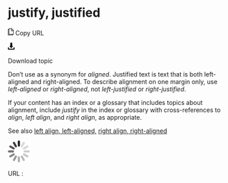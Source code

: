 ﻿# justify, justified

![Copy URL](media/justify-justified/Copy.png)
Copy URL

![Download](media/justify-justified/Download.png)

Download topic

Don’t use as a synonym for *aligned*. Justified text is text that is both left-aligned and right-aligned. To describe alignment on one margin only, use *left-aligned* or *right-aligned*, not *left-justified* or *right-justified*.

If your content has an index or a glossary that includes topics about alignment, include *justify* in the index or glossary with cross-references to *align*, *left align*, and *right align*, as appropriate.

See also [left align, left-aligned,](https://worldready.cloudapp.net/Styleguide/Read?id=2700&topicid=28817) [right align, right-aligned](https://worldready.cloudapp.net/Styleguide/Read?id=2700&topicid=28819)

![In progress](media/justify-justified/activity-large.gif)

URL :
